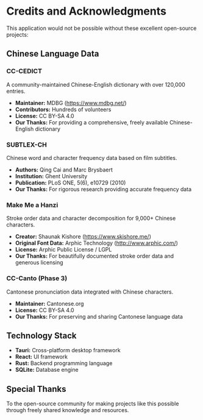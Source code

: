 # Credits and Acknowledgments

This application would not be possible without these excellent open-source projects:

## Chinese Language Data

### CC-CEDICT
A community-maintained Chinese-English dictionary with over 120,000 entries.
- **Maintainer:** MDBG (https://www.mdbg.net/)
- **Contributors:** Hundreds of volunteers
- **License:** CC BY-SA 4.0
- **Our Thanks:** For providing a comprehensive, freely available Chinese-English dictionary

### SUBTLEX-CH
Chinese word and character frequency data based on film subtitles.
- **Authors:** Qing Cai and Marc Brysbaert
- **Institution:** Ghent University
- **Publication:** PLoS ONE, 5(6), e10729 (2010)
- **Our Thanks:** For rigorous research providing accurate frequency data

### Make Me a Hanzi
Stroke order data and character decomposition for 9,000+ Chinese characters.
- **Creator:** Shaunak Kishore (https://www.skishore.me/)
- **Original Font Data:** Arphic Technology (http://www.arphic.com/)
- **License:** Arphic Public License / LGPL
- **Our Thanks:** For beautifully documented stroke order data and generous licensing

### CC-Canto (Phase 3)
Cantonese pronunciation data integrated with Chinese characters.
- **Maintainer:** Cantonese.org
- **License:** CC BY-SA 4.0
- **Our Thanks:** For preserving and sharing Cantonese language data

## Technology Stack

- **Tauri:** Cross-platform desktop framework
- **React:** UI framework
- **Rust:** Backend programming language
- **SQLite:** Database engine

## Special Thanks

To the open-source community for making projects like this possible through freely 
shared knowledge and resources.
